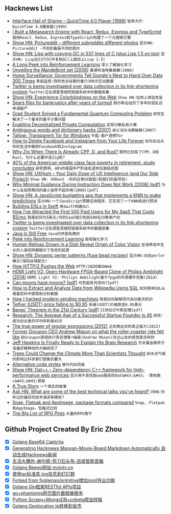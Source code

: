 ## Hacknews List


- [Interface Hall of Shame – QuickTime 4.0 Player (1999)](http://hallofshame.gp.co.at/index.php?file=qtime.htm&amp;mode=original)  `耻辱大厅- QuickTime 4.0播放器(1999)`
- [I Built a Metasearch Engine with React, Redux, Express and TypeScript](https://github.com/JoshuaScript/spresso-search)  `我用React、Redux、Express和TypeScript构建了一个元搜索引擎`
- [Show HN: Pictureddit – different subreddits different photos](https://pictureddit.com/)  `显示HN: Pictureddit -不同的看板不同的照片`
- [Show HN: Lisp with copying GC in 537 lines of C (plus Lisp 1.5 on top)](https://github.com/krig/LISP)  `显示HN: Lisp在537行C中复制GC(上面加上Lisp 1.5)`
- [A Long Peek into Reinforcement Learning](https://lilianweng.github.io/lil-log/2018/02/19/a-long-peek-into-reinforcement-learning.html)  `深入了解强化学习`
- [Unveiling the Mandelbrot set (2006)](https://plus.maths.org/content/unveiling-mandelbrot-set)  `曼德布洛特集揭幕(2006)`
- [Home Surveillance: Governments Tell Google&#39;s Nest to Hand Over Data 300 Times](https://www.forbes.com/sites/thomasbrewster/2018/10/13/smart-home-surveillance-governments-tell-googles-nest-to-hand-over-data-300-times/amp/)  `家庭监控:政府告诉谷歌的巢穴300次交出数据`
- [Twitter is being investigated over data collection in its link-shortening system](http://fortune.com/2018/10/12/twitter-gdpr-investigation-tco-tracking/)  `Twitter正在调查其缩短链接系统中的数据收集`
- [Show HN: Experience Colorblindness on the Web](https://github.com/oftheheadland/Colorblindly)  `Show HN:在网上体验色盲`
- [Sears files for bankruptcy after years of turmoil](https://www.washingtonpost.com/business/2018/10/15/sears-nears-bankruptcy-after-years-turmoil/)  `西尔斯在经历了多年的混乱后申请破产`
- [Grad Student Solved a Fundamental Quantum Computing Problem](https://www.wired.com/story/a-grad-student-solved-a-fundamental-quantum-computing-problem/)  `研究生解决了一个基本的量子计算问题`
- [Enabling Decentralized Private Computation](https://eprint.iacr.org/2018/962)  `实现分散私有计算`
- [Ambiguous words and dictionary hacks (2007)](https://blog.plover.com/lang/ambiguous.html)  `歧义词与词典破解(2007)`
- [Tallow: Transparent Tor for Windows](https://www.reqrypt.org/tallow.html)  `牛脂:窗户透明Tor`
- [How to Delete Facebook and Instagram from Your Life Forever](https://www.nytimes.com/2018/10/10/technology/personaltech/how-to-delete-facebook-instagram-account.html)  `如何永远从你的生活中删除Facebook和Instagram`
- [Why Zig When There Is Already CPP, D, and Rust?](https://github.com/ziglang/zig/wiki/Why-Zig-When-There-is-Already-CPP,-D,-and-Rust%3F)  `既然已经有了CPP、D和Rust，为什么还要开发Zig呢?`
- [40% of the American middle class face poverty in retirement, study concludes](https://www.cnbc.com/2018/10/12/40percent-of-american-middle-class-face-poverty-in-retirement-study-says.html)  `研究表明，40%的美国中产阶级在退休后面临贫困`
- [Show HN: UXHunt – Your Daily Dose of UX Intelligence (and Our Side Project)](https://www.uxhunt.com)  `Show HN: UXHunt -你的日常UX智能(和我们的副项目)`
- [Why Minimal Guidance During Instruction Does Not Work (2006) [pdf]](http://www.cogtech.usc.edu/publications/kirschner_Sweller_Clark.pdf)  `为什么在指导期间的最小指导不起作用(2006)[pdf]`
- [Show HN: A JavaScript budgeting app that implements a KNN to make predictions](https://github.com/victorqribeiro/budget)  `显示HN:一个JavaScript预算应用程序，它实现了一个KNN来进行预测`
- [Building DSLs in Swift](https://www.swiftbysundell.com/posts/building-dsls-in-swift)  `用Swift构建dsl`
- [How I’ve Attracted the First 500 Paid Users for My SaaS That Costs $5/mo](https://blog.inkdrop.info/how-ive-attracted-the-first-500-paid-users-for-my-saas-that-costs-5-mo-7a5b94b8e820)  `我是如何为5美元/月的SaaS吸引到前500名付费用户的`
- [Twitter is being investigated over data collection in its link-shortening system](https://theblogroom.com/twitter-being-investigated-collection-data-link-shortening-system/)  `Twitter正在调查其缩短链接系统中的数据收集`
- [Java Is Still Free](https://docs.google.com/document/d/1nFGazvrCvHMZJgFstlbzoHjpAVwv5DEdnaBr_5pKuHo)  `Java仍然是免费的`
- [Peek into Reinforcement Learning](https://lilianweng.github.io/lil-log/2018/02/19/a-long-peek-into-reinforcement-learning.html#sarsa-on-policy-td-control)  `窥视强化学习`
- [Human Retinas Grown in a Dish Reveal Origin of Color Vision](https://www.npr.org/sections/health-shots/2018/10/11/656560767/human-retinas-grown-in-a-dish-reveal-origin-of-color-vision)  `在培养皿中生长的人类视网膜揭示了色觉的起源`
- [Show HN: Dynamic perler patterns (fuse bead recipes)](http://beadi.fr/?p=621)  `显示HN:动态perler模式(保险丝珠配方)`
- [How HTTP/2 Pushes the Web](https://push.netray.io/)  `HTTP/2如何推动Web`
- [HDMI Light V2: Open-Hardware FPGA-Based Clone of Philips Ambilight (2014)](http://hacks.esar.org.uk/hdmi-light-v2/)  `HDMI Light V2: Philips Ambilight基于fpga的开源硬件克隆(2014)`
- [Can moons have moons? [pdf]](https://arxiv.org/pdf/1810.03304.pdf)  `月亮能有月亮吗?[pdf]`
- [How to Extract and Analyze Data from Wikipedia Using SQL](https://www.mixnode.com/tutorials/how-to-extract-and-analyze-data-from-wikipedia)  `如何使用SQL从维基百科中提取和分析数据`
- [How I hacked modern vending machines](https://hackernoon.com/how-i-hacked-modern-vending-machines-43f4ae8decec)  `我是如何破解现代自动售货机的`
- [Tether (USDT) price falling to $0.95](https://coinmarketcap.com/currencies/tether/#charts)  `系绳(USDT)价格跌至0.95美元`
- [Bayes’ Theorem in the 21st Century [pdf]](http://web.ipac.caltech.edu/staff/fmasci/home/astro_refs/Science-2013-Efron.pdf)  `21世纪贝叶斯定理[pdf]`
- [Research: The Average Age of a Successful Startup Founder Is 45](https://hbr.org/2018/07/research-the-average-age-of-a-successful-startup-founder-is-45)  `研究:成功创业者的平均年龄是45岁`
- [The true power of regular expressions (2012)](https://nikic.github.io/2012/06/15/The-true-power-of-regular-expressions.html)  `正则表达式的真正威力(2012)`
- [Former Groupon CEO Andrew Mason on what the roller-coaster ride felt like](http://nymag.com/intelligencer/2018/10/andrew-mason-on-groupon.html)  `前Groupon首席执行官安德鲁•梅森(Andrew Mason)对过山车的感觉是怎样的`
- [Jeff Hawkins Is Finally Ready to Explain His Brain Research](https://www.nytimes.com/2018/10/14/technology/jeff-hawkins-brain-research.html)  `杰夫霍金斯终于准备好解释他的大脑研究了`
- [Trees Could Change the Climate More Than Scientists Thought](https://www.theatlantic.com/science/archive/2018/10/how-forests-affect-climate-change/572770/?single_page=true)  `树木对气候的影响比科学家们想象的要大`
- [Alternative code styles](https://swalladge.id.au/archives/2018/10/15/alternative-code-styles/)  `替代代码风格`
- [Show HN: Oat&#43;&#43; – Zero-dependency C&#43;&#43; framework for high-performance web services](https://github.com/oatpp/oatpp)  `显示用于高性能web服务的Oat&#43;&#43; -零依赖c&#43;&#43;框架`
- [A True Story](https://en.wikipedia.org/wiki/A_True_Story)  `一个真实的故事`
- [Ask HN: What are some of the best technical talks you&#39;ve heard?](item?id=18217762)  `问HN:你听过的最好的技术演讲有哪些?`
- [Snap, Flatpak and AppImage, package formats compared](https://verummeum.com/blog/2018/10/14/portable-package-formats/)  `Snap, Flatpak和AppImage，包格式比较`
- [The Big List of RPG Plots](https://rolltop-indigo.blogspot.com/2018/10/the-big-list-of-rpg-plots.html)  `大量的RPG情节`

## Github Project Created By Eric Zhou

- [x] [Golang Base64 Captcha](https://github.com/mojocn/base64Captcha)
- [x] [Generating Hacknews Maoyan-Movie-Board Markdown Automatically 自动生成Hacknews新闻](https://github.com/dejavuzhou/md-genie)
- [x] [生活大爆炸-谢尔顿-剪刀石头布-百度智能音箱](https://github.com/mojocn/dueros-bang-game)
- [x] [Golang Beego网站 mojotv.cn](https://github.com/mojocn/www.mojotv.cn)
- [x] [使用go标准库,log信息到钉钉群](https://github.com/mojocn/dooger)
- [x] [Forked from fogleman/primitive增加mp4导出功能](https://github.com/mojocn/primitive)
- [x] [Golang Gin框架RESTful APIs项目](https://github.com/JJJJJJJerk/ezier-golang-web-api-framework)
- [x] [go+phantomjs网页图片截取微服务](https://github.com/mojocn/screen_shot)
- [x] [Python Scrapy+MongoDB+cnbeta爬虫样板](https://github.com/mojocn/scrapy_mongodb_boilerplate_cnbeta)
- [x] [Golang Geolocation Ip转换到省市](https://github.com/mojocn/ip2location)